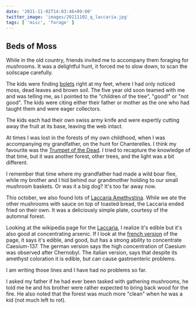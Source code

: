 ```yaml
---
date: '2021-11-02T14:03:46+09:00'
twitter_image: 'images/20211102_q_laccaria.jpg'
tags: [ 'misc', 'forage' ]
---
```


## Beds of Moss

While in the old country, friends invited me to accompany them foraging for mushrooms. It was a delightful hunt, it forced me to slow down, to scan the soilscape carefully.

The kids were finding [bolets](https://fr.wikipedia.org/wiki/Boletus) right at my feet, where I had only noticed moss, dead leaves and brown soil. The five year old soon teamed with me and was telling me, as I pointed to the "children of the tree", "good!" or "not good". The kids were citing either their father or mother as the one who had taught them and were eager collectors.

The kids each had their own swiss army knife and were expertly cutting away the fruit at its base, leaving the web intact.

At times I was lost in the forests of my own childhood, when I was accompanying my grandfather, on the hunt for Chanterelles. I think my favourite was the [Trumpet of the Dead](https://en.wikipedia.org/wiki/Craterellus_cornucopioides). I tried to recapture the knowledge of that time, but it was another forest, other trees, and the light was a bit different.

I remember that time where my grandfather had made a wild boar flee, while my brother and I hid behind our grandmother holding to our small mushroom baskets. Or was it a big dog? It's too far away now.

This october, we also found lots of [Laccaria Amethystina](https://en.wikipedia.org/wiki/Laccaria_amethystina). While we ate the other mushrooms with sauce on top of toasted bread, the Laccaria ended fried on their own. It was a deliciously simple plate, courtesy of the automnal forest.

Looking at the wikipedia page for the [Laccaria](https://en.wikipedia.org/wiki/Laccaria_amethystina), I realize it's edible but it's also good at concentrating arsenic. If I look at the [french version](https://fr.wikipedia.org/wiki/Laccaire_am%C3%A9thyste) of the page, it says it's edible, and good, but has a strong ability to concentrate Caesium-137. The german version says the high concentration of Caesium was observed after Chernobyl. The italian version, says that despite its amethyst coloration it is edible, but can cause gastroenteric problems.

I am writing those lines and I have had no problems so far.

I asked my father if he had ever been tasked with gathering mushrooms, he told me he and his brother were rather expected to bring back wood for the fire. He also noted that the forest was much more "clean" when he was a kid (not much left to rot).

